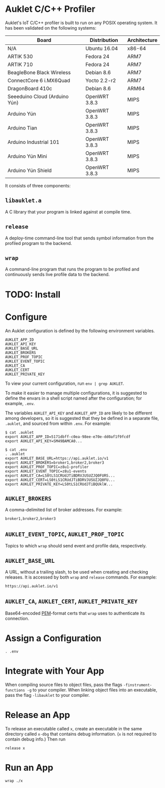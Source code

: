 # Auklet C/C++ Profiler

Auklet's IoT C/C++ profiler is built to run on any POSIX operating system. It
has been validated on the following systems:

Board                         | Distribution  | Architecture
------------------------------|---------------|-------------
N/A                           | Ubuntu 16.04  | x86-64
ARTIK 530                     | Fedora 24     | ARM7
ARTIK 710                     | Fedora 24     | ARM7
BeagleBone Black Wireless     | Debian 8.6    | ARM7
ConnectCore 6 i.MX6Quad       | Yocto 2.2-r2  | ARM7
DragonBoard 410c              | Debian 8.6    | ARM64
Seeeduino Cloud (Arduino Yún) | OpenWRT 3.8.3 | MIPS
Arduino Yún                   | OpenWRT 3.8.3 | MIPS
Arduino Tian                  | OpenWRT 3.8.3 | MIPS
Arduino Industrial 101        | OpenWRT 3.8.3 | MIPS
Arduino Yún Mini              | OpenWRT 3.8.3 | MIPS
Arduino Yún Shield            | OpenWRT 3.8.3 | MIPS

It consists of three components:

## `libauklet.a`

A C library that your program is linked against at compile time.

## `release`

A deploy-time command-line tool that sends symbol information from the profiled
program to the backend.

## `wrap`

A command-line program that runs the program to be profiled and continuously
sends live profile data to the backend.

# TODO: Install

# Configure

An Auklet configuration is defined by the following environment variables.

	AUKLET_APP_ID
	AUKLET_API_KEY
	AUKLET_BASE_URL
	AUKLET_BROKERS
	AUKLET_PROF_TOPIC
	AUKLET_EVENT_TOPIC
	AUKLET_CA
	AUKLET_CERT
	AUKLET_PRIVATE_KEY

To view your current configuration, run `env | grep AUKLET`.

To make it easier to manage multiple configurations, it is suggested to define
the envars in a shell script named after the configuration; for example,
`.env`.

The variables `AUKLET_API_KEY` and `AUKLET_APP_ID` are likely to be different
among developers, so it is suggested that they be defined in a separate
file, `.auklet`, and sourced from within `.env`. For example:

	$ cat .auklet
	export AUKLET_APP_ID=5171dbff-c0ea-98ee-e70e-dd0af1f9fcdf
	export AUKLET_API_KEY=SM49BAMCA0...

	$ cat .env
	. .auklet
	export AUKLET_BASE_URL=https://api.auklet.io/v1
	export AUKLET_BROKERS=broker1,broker2,broker3
	export AUKLET_PROF_TOPIC=z8u1-profiler
	export AUKLET_EVENT_TOPIC=z8u1-events
	export AUKLET_CA=LS0tLS1CRUdJTiBDRVJUSUZJQ0FURS...
	export AUKLET_CERT=LS0tLS1CRUdJTiBDRVJUSUZJQ0FU...
	export AUKLET_PRIVATE_KEY=LS0tLS1CRUdJTiBQUklW...

## `AUKLET_BROKERS`

A comma-delimited list of broker addresses. For example:

	broker1,broker2,broker3

## `AUKLET_EVENT_TOPIC`, `AUKLET_PROF_TOPIC`

Topics to which `wrap` should send event and profile data, respectively.

## `AUKLET_BASE_URL`

A URL, without a trailing slash, to be used when creating and checking releases.
It is accessed by both `wrap` and `release` commands. For example:

	https://api.auklet.io/v1

## `AUKLET_CA`, `AUKLET_CERT`, `AUKLET_PRIVATE_KEY`

Base64-encoded [PEM][pem]-format certs that `wrap` uses to authenticate its
connection.

[pem]: https://en.wikipedia.org/wiki/Privacy-enhanced_Electronic_Mail

# Assign a Configuration

	. .env

# Integrate with Your App

When compiling source files to object files, pass the flags
`-finstrument-functions -g` to your compiler.  When linking object files into an
executable, pass the flag `-libauklet` to your compiler.

# Release an App

To release an executable called `x`, create an executable in the same directory
called `x-dbg` that contains debug information. (`x` is not required to contain
debug info.) Then run

	release x

# Run an App

	wrap ./x

